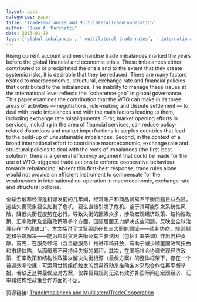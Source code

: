 ```yaml
---
layout: post
categories: paper
title: "TradeImbalances and MultilateralTradeCooperation"
author: "Juan A. Marchetti"
date: 2013-01-10
tags: ['global imbalances', ' multilateral trade rules', ' international governance']
---
```


Rising current account and merchandise trade imbalances marked the years before the global financial and economic crisis. These imbalances either contributed to or precipitated the crisis and to the extent that they create systemic risks, it is desirable that they be reduced. There are many factors related to macroeconomic, structural, exchange rate and financial policies that contributed to the imbalances. The inability to manage these issues at the international level reflects the “coherence gap” in global governance. This paper examines the contribution that the WTO can make in its three areas of activities — negotiations, rule-making and dispute settlement — to deal with trade imbalances and with the main factors leading to them, including exchange rate misalignments. First, market opening efforts in services, including in the area of financial services, can reduce policy-related distortions and market imperfections in surplus countries that lead to the build-up of unsustainable imbalances. Second, in the context of a broad international effort to coordinate macroeconomic, exchange rate and structural policies to deal with the roots of imbalances (the first-best solution), there is a general efficiency argument that could be made for the use of WTO-triggered trade actions to enforce cooperative behaviour towards rebalancing. Absent this first-best response, trade rules alone would not provide an efficient instrument to compensate for the weaknesses in international co-operation in macroeconomic, exchange rate and structural policies.

全球金融和经济危机爆发前的几年间，经常账户和商品贸易不平衡问题日益凸显。这些失衡现象要么加剧了危机，要么直接引发了危机。鉴于其可能引发系统性风险，降低失衡程度势在必行。导致失衡的因素众多，涉及宏观经济政策、结构性政策、汇率政策及金融政策等多个方面。国际层面无力解决这些问题，反映出全球治理存在"协调缺口"。本文探讨了世贸组织在其三大职能领域——谈判协商、规则制定和争端解决——能为应对贸易失衡及其主要诱因（包括汇率失调）作出何种贡献。首先，在服务领域（含金融服务）推进市场开放，有助于减少顺差国政策扭曲和市场缺陷，从而缓解不可持续失衡的累积。其次，在国际社会协调宏观经济政策、汇率政策和结构性政策以解决失衡根源（最优方案）的整体框架下，存在一个普遍效率论据：可运用世贸组织触发的贸易行动来推动各方采取合作性再平衡举措。若缺乏这种最优应对方案，仅靠贸易规则无法有效弥补国际间在宏观经济、汇率和结构性政策合作方面的不足。

资源链接: [TradeImbalances and MultilateralTradeCooperation](https://papers.ssrn.com/sol3/papers.cfm?abstract_id=2198789)
